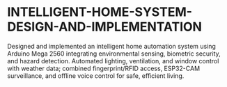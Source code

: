 # INTELLIGENT-HOME-SYSTEM-DESIGN-AND-IMPLEMENTATION
Designed and implemented an intelligent home automation system using Arduino Mega 2560 integrating environmental sensing, biometric security, and hazard detection. Automated lighting, ventilation, and window control with weather data; combined fingerprint/RFID access, ESP32-CAM surveillance, and offline voice control for safe, efficient living.
